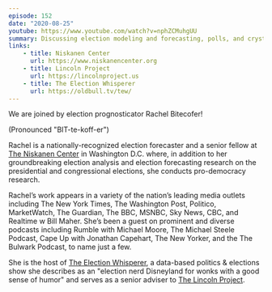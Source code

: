```yaml
---
episode: 152
date: "2020-08-25"
youtube: https://www.youtube.com/watch?v=nphZCMuhgUU
summary: Discussing election modeling and forecasting, polls, and crystal balls.
links:
    - title: Niskanen Center
      url: https://www.niskanencenter.org
    - title: Lincoln Project
      url: https://lincolnproject.us
    - title: The Election Whisperer
      url: https://oldbull.tv/tew/
---
```

We are joined by election prognosticator Rachel Bitecofer!

(Pronounced "BIT-te-koff-er")

Rachel is a nationally-recognized election forecaster and a senior fellow at [The Niskanen Center](https://www.niskanencenter.org) in Washington D.C. where, in addition to her groundbreaking election analysis and election forecasting research on the presidential and congressional elections, she conducts pro-democracy research.

Rachel’s work appears in a variety of the nation’s leading media outlets including The New York Times, The Washington Post, Politico, MarketWatch, The Guardian, The BBC, MSNBC, Sky News, CBC, and Realtime w Bill Maher. She’s been a guest on prominent and diverse podcasts including Rumble with Michael Moore, The Michael Steele Podcast, Cape Up with Jonathan Capehart, The New Yorker, and the The Bulwark Podcast, to name just a few.

She is the host of [The Election Whisperer](https://oldbull.tv/tew/), a data-based politics & elections show she describes as an "election nerd Disneyland for wonks with a good sense of humor" and serves as a senior adviser to [The Lincoln Project](https://lincolnproject.us).
